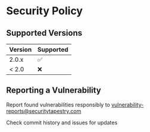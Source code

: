 # Security Policy

## Supported Versions

| Version | Supported          |
| ------- | ------------------ |
| 2.0.x   | :white_check_mark: |
| < 2.0   | :x:                |

## Reporting a Vulnerability

Report found vulnerabilities responsibly to vulnerability-reports@securitytapestry.com

Check commit history and issues for updates
